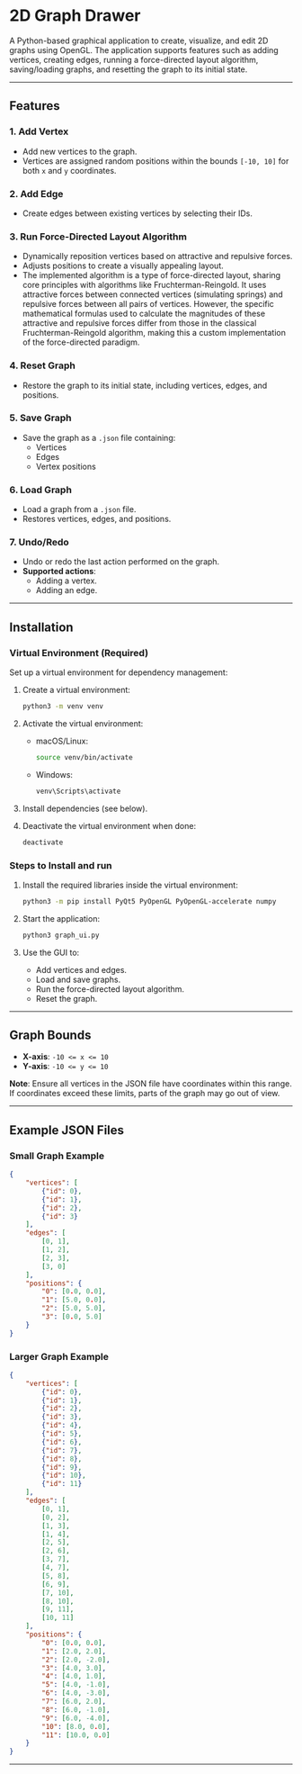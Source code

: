 # 2D Graph Drawer

A Python-based graphical application to create, visualize, and edit 2D graphs using OpenGL. The application supports features such as adding vertices, creating edges, running a force-directed layout algorithm, saving/loading graphs, and resetting the graph to its initial state.

---

## Features

### 1. **Add Vertex**
- Add new vertices to the graph.
- Vertices are assigned random positions within the bounds `[-10, 10]` for both `x` and `y` coordinates.

### 2. **Add Edge**
- Create edges between existing vertices by selecting their IDs.

### 3. **Run Force-Directed Layout Algorithm**
- Dynamically reposition vertices based on attractive and repulsive forces.
- Adjusts positions to create a visually appealing layout.
- The implemented algorithm is a type of force-directed layout, sharing core principles with algorithms like Fruchterman-Reingold. It uses attractive forces between connected vertices (simulating springs) and repulsive forces between all pairs of vertices. However, the specific mathematical formulas used to calculate the magnitudes of these attractive and repulsive forces differ from those in the classical Fruchterman-Reingold algorithm, making this a custom implementation of the force-directed paradigm.

### 4. **Reset Graph**
- Restore the graph to its initial state, including vertices, edges, and positions.

### 5. **Save Graph**
- Save the graph as a `.json` file containing:
  - Vertices
  - Edges
  - Vertex positions

### 6. **Load Graph**
- Load a graph from a `.json` file.
- Restores vertices, edges, and positions.

### 7. **Undo/Redo**
- Undo or redo the last action performed on the graph.
- **Supported actions**:
  - Adding a vertex.
  - Adding an edge.

---

## Installation

### **Virtual Environment (Required)**
Set up a virtual environment for dependency management:

1. Create a virtual environment:
   ```bash
   python3 -m venv venv
   ```

2. Activate the virtual environment:
   - macOS/Linux:
     ```bash
     source venv/bin/activate
     ```
   - Windows:
     ```bash
     venv\Scripts\activate
     ```

3. Install dependencies (see below).

4. Deactivate the virtual environment when done:
   ```bash
   deactivate
   ```

### **Steps to Install and run**
1. Install the required libraries inside the virtual environment:
   ```bash
   python3 -m pip install PyQt5 PyOpenGL PyOpenGL-accelerate numpy
   ```

3. Start the application:
   ```bash
   python3 graph_ui.py
   ```

4. Use the GUI to:
   - Add vertices and edges.
   - Load and save graphs.
   - Run the force-directed layout algorithm.
   - Reset the graph.

---

## Graph Bounds

- **X-axis**: `-10 <= x <= 10`
- **Y-axis**: `-10 <= y <= 10`

**Note**: Ensure all vertices in the JSON file have coordinates within this range. If coordinates exceed these limits, parts of the graph may go out of view.

---

## Example JSON Files

### Small Graph Example
```json
{
    "vertices": [
        {"id": 0},
        {"id": 1},
        {"id": 2},
        {"id": 3}
    ],
    "edges": [
        [0, 1],
        [1, 2],
        [2, 3],
        [3, 0]
    ],
    "positions": {
        "0": [0.0, 0.0],
        "1": [5.0, 0.0],
        "2": [5.0, 5.0],
        "3": [0.0, 5.0]
    }
}
```

### Larger Graph Example
```json
{
    "vertices": [
        {"id": 0},
        {"id": 1},
        {"id": 2},
        {"id": 3},
        {"id": 4},
        {"id": 5},
        {"id": 6},
        {"id": 7},
        {"id": 8},
        {"id": 9},
        {"id": 10},
        {"id": 11}
    ],
    "edges": [
        [0, 1],
        [0, 2],
        [1, 3],
        [1, 4],
        [2, 5],
        [2, 6],
        [3, 7],
        [4, 7],
        [5, 8],
        [6, 9],
        [7, 10],
        [8, 10],
        [9, 11],
        [10, 11]
    ],
    "positions": {
        "0": [0.0, 0.0],
        "1": [2.0, 2.0],
        "2": [2.0, -2.0],
        "3": [4.0, 3.0],
        "4": [4.0, 1.0],
        "5": [4.0, -1.0],
        "6": [4.0, -3.0],
        "7": [6.0, 2.0],
        "8": [6.0, -1.0],
        "9": [6.0, -4.0],
        "10": [8.0, 0.0],
        "11": [10.0, 0.0]
    }
}
```

---
